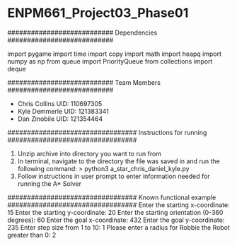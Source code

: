 # ENPM661_Project03_Phase01

###########################
Dependencies
###########################

import pygame
import time
import copy
import math
import heapq
import numpy as np
from queue import PriorityQueue
from collections import deque

###########################
Team Members
###########################

 - Chris Collins   UID: 110697305
 - Kyle Demmerle   UID: 121383341
 - Dan Zinobile    UID: 121354464
 
#################################
 Instructions for running
#################################
1) Unzip archive into directory you want to run from 
2) In terminal, navigate to the directory the file was saved in and run the following command:
        > python3 a_star_chris_daniel_kyle.py 
3) Follow instructions in user prompt to enter information needed for running the A* Solver


#################################
 Known functional example
#################################
Enter the starting x-coordinate: 15
Enter the starting y-coordinate: 20
Enter the starting orientation (0-360 degrees): 60
Enter the goal x-coordinate: 432
Enter the goal y-coordinate: 235
Enter step size from 1 to 10: 1
Please enter a radius for Robbie the Robot greater than 0: 2
